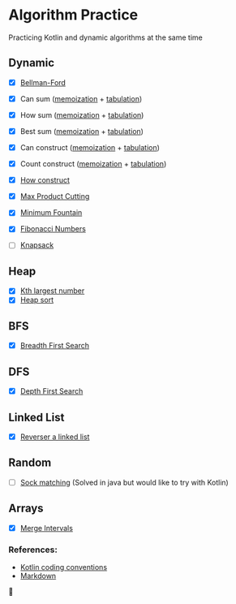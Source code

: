 # Algorithm Practice
Practicing Kotlin and dynamic algorithms at the same time

## Dynamic 
- [x] [Bellman-Ford](src/bellmanFord/Bellman-Ford.kt)
- [x] Can sum ([memoization](src/canSum/CanSum.kt) + [tabulation](src/canSum/CanSumTabu.kt))
- [x] How sum ([memoization](src/howSum/HowSum.kt) + [tabulation](src/howSum/HowSumTabulation.kt))
- [x] Best sum ([memoization](src/bestSum/BestSum.kt) + [tabulation](src/bestSum/BestSumTabulation.kt))
- [x] Can construct ([memoization](src/canConstruct/CanConstruct.kt) + [tabulation](src/canConstruct/CanConstructTabu.kt))
- [x] Count construct ([memoization](src/countConstruct/CountConstruct.kt) + [tabulation](src/countConstruct/CountConstructTabu.kt))
- [x] [How construct](src/howConstruct/HowConstruct.kt)
- [x] [Max Product Cutting](src/maxProductCutting/MaxProductCutting.kt)
- [x] [Minimum Fountain](src/minimumFountains/MinimumFountains.kt)
- [x] [Fibonacci Numbers](src/fibonacciNumbers/FibonacciNumbers.kt)
- [ ] [Knapsack](src/knapsack/Knapsack.kt)



## Heap
- [x] [Kth largest number](src/kthLargestNum/KthLargestNumber.kt)
- [x] [Heap sort](src/heapSort/HeapSort.kt)

## BFS
- [x] [Breadth First Search](src/bfs/BreadthFirstSearch.kt)

## DFS
- [x] [Depth First Search](src/dfs/DepthFirstSearch.kt)

## Linked List
- [x] [Reverser a linked list](src/linkedList/LinkedListReversing.kt)

## Random
- [ ] [Sock matching](src/randomProblems/salesByMatch/task.md) (Solved in java but would like to try with Kotlin)

## Arrays
- [x] [Merge Intervals](src/mergeIntervals/MergeIntervals.kt)

### References:
- [Kotlin coding conventions](https://kotlinlang.org/docs/coding-conventions.html#function-names)
- [Markdown](https://guides.github.com/features/mastering-markdown/)


:potato:
